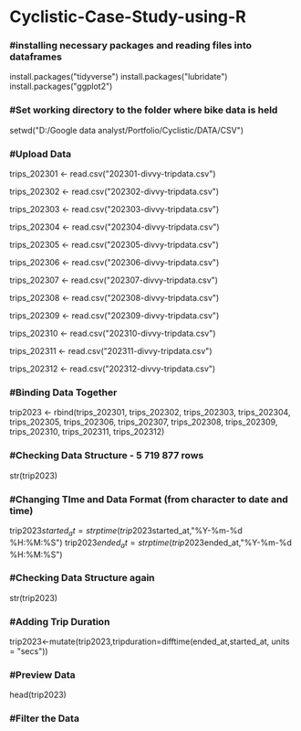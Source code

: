 # Cyclistic-Case-Study-using-R


### #installing necessary packages and reading files into dataframes 

install.packages("tidyverse")
install.packages("lubridate")
install.packages("ggplot2")


### #Set working directory to the folder where bike data is held

setwd("D:/Google data analyst/Portfolio/Cyclistic/DATA/CSV")

### #Upload Data

trips_202301 <- read.csv("202301-divvy-tripdata.csv")

trips_202302 <- read.csv("202302-divvy-tripdata.csv")

trips_202303 <- read.csv("202303-divvy-tripdata.csv")

trips_202304 <- read.csv("202304-divvy-tripdata.csv")

trips_202305 <- read.csv("202305-divvy-tripdata.csv")

trips_202306 <- read.csv("202306-divvy-tripdata.csv")

trips_202307 <- read.csv("202307-divvy-tripdata.csv")

trips_202308 <- read.csv("202308-divvy-tripdata.csv")

trips_202309 <- read.csv("202309-divvy-tripdata.csv")

trips_202310 <- read.csv("202310-divvy-tripdata.csv")

trips_202311 <- read.csv("202311-divvy-tripdata.csv")

trips_202312 <- read.csv("202312-divvy-tripdata.csv")


### #Binding Data Together

trip2023 <- rbind(trips_202301, trips_202302, trips_202303, trips_202304, trips_202305, trips_202306, trips_202307, trips_202308, trips_202309, trips_202310, trips_202311, trips_202312)

### #Checking Data Structure - 5 719 877 rows
str(trip2023)

### #Changing TIme and Data Format (from character to date and time)
trip2023$started_at = strptime(trip2023$started_at,"%Y-%m-%d %H:%M:%S")
trip2023$ended_at = strptime(trip2023$ended_at,"%Y-%m-%d %H:%M:%S")

### #Checking Data Structure again
str(trip2023)

### #Adding Trip Duration
trip2023<-mutate(trip2023,tripduration=difftime(ended_at,started_at, units = "secs"))

### #Preview Data
head(trip2023)

### #Filter the Data
